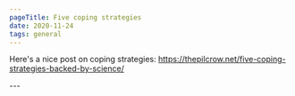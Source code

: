 ```yaml
---
pageTitle: Five coping strategies
date: 2020-11-24
tags: general
---
```

<p>Here's a nice post on coping strategies: <a href="https://thepilcrow.net/five-coping-strategies-backed-by-science/">https://thepilcrow.net/five-coping-strategies-backed-by-science/</a></p>
---

